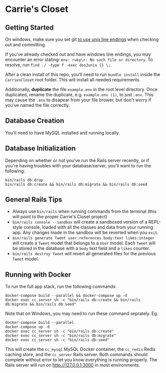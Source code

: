# Carrie's Closet

## Getting Started
On windows, make sure you set git [to use unix line endings](https://docs.github.com/en/github/using-git/configuring-git-to-handle-line-endings) 
when checking out and committing. 

If you've already checked out and have windows line endings, you may encounter
an error stating: `env: ruby\r: No such file or directory`. To resolve, run
`find ./ -type f -exec dos2unix {} \;`.

After a clean install of this repo, you'll need to run `bundle install` inside 
the `CarriesCloset` root folder. This will install all needed requirements.
  
Additionally, **duplicate** the file `example.env` in the root level directory. 
Once duplicated, rename the duplicate, e.g. `example.env (1)`, to just `.env`. 
This may cause the `.env` to disapear from your file brower, but don't worry 
if you've named the file correctly.

## Database Creation
You'll need to have MySQL installed and running locally.

## Database Initialization
Depending on whether or not you've run the Rails server recently, or if you're 
  having troubles with your database/server, you'll want to run the following:
```shell
bin/rails db:drop
bin/rails db:create && bin/rails db:migrate && bin/rails db:seed
```

## General Rails Tips
- Always use `bin/rails` when running commands from the terminal (this will 
  point to the proper Carrie's Closet project)
- `bin/rails console --sandbox` will create a sandboxed version of a REPL-style 
  console, loaded with all the classes and data from your running app. Any 
  changes made in the sandbox will be reverted when you `exit`.
- `bin/rails generate Tweet user:references body:text likes:integer` will 
  create a `Tweet` model that belongs to a `User` model. Each `Tweet` will be 
  stored in the database with a `body` text field and a `likes` counter.
- `bin/rails destroy Tweet` will revert all generated files for the previous
  `Tweet` model.
  
## Running with Docker
To run the full app stack, run the following commands:
```shell
docker-compose build --parallel && docker-compose up -d
docker exec cc_server sh -c "bin/rails db:create && bin/rails db:migrate && bin/rails db:seed"
```

Note that on Windows, you may need to run these command seprately. Eg.
```
docker-compose build --parallel
docker-compose up -d
docker exec cc_server sh -c "bin/rails db:create"
docker exec cc_server sh -c "bin/rails db:migrate"
docker exec cc_server sh -c "bin/rails db:seed"
```

This will create the `cc_mysql` MySQL Docker container, the `cc_redis` Redis 
caching store, and the `cc_server` Rails server. Both commands should complete 
without error to let you know everything is running properly. The Rails server
will run on http://127.0.0.1:3000 in most environments.

